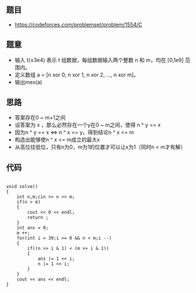 ## 题目
- https://codeforces.com/problemset/problem/1554/C
## 题意
- 输入 t(≤3e4) 表示 t 组数据，每组数据输入两个整数 n 和 m，均在 [0,1e9] 范围内。
- 定义数组 a = [n xor 0, n xor 1, n xor 2, ..., n xor m]。
- 输出mex(a)
## 思路
- 答案存在0 ~ m+1之间
- 设答案为 x ，那么必然存在一个y在0 ~ m之间，使得 n ^ y == x
- 因为n ^ y == x <=> n ^ x == y，得到结论n ^ x <= m
- 构造出能够使n ^ x <= m成立的最大x
- 从高位往低位，只有n为0，m为1的位置才可以让x为1（同时n < m才有解）
## 代码
```

void solve() 
{
	int n,m;cin >> n >> m;
	if(n > m)
	{
		cout << 0 << endl;
		return ;
	}
	int ans = 0;
	m ++;
	for(int i = 30;i >= 0 && n < m;i --)
	{
		if((n >> i & 1) < (m >> i & 1))
		{
			ans |= 1 << i;
			n |= 1 << i;
		}
	}
	cout << ans << endl;
}
```